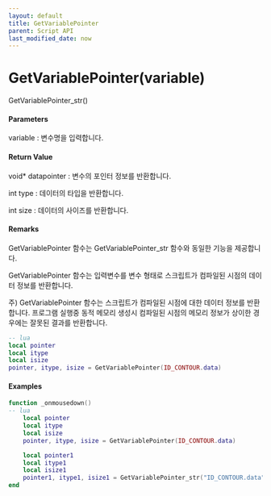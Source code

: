 ```yaml
---
layout: default
title: GetVariablePointer
parent: Script API
last_modified_date: now
---
```

# GetVariablePointer\(variable\)

GetVariablePointer_str\(\)

#### Parameters

variable : 변수명을 입력합니다. 

#### Return Value

void* datapointer : 변수의 포인터 정보를 반환합니다.

int type : 데이터의 타입을 반환합니다.

int size : 데이터의 사이즈를 반환합니다.

#### Remarks

GetVariablePointer 함수는 GetVariablePointer_str 함수와 동일한 기능을 제공합니다.

GetVariablePointer 함수는 입력변수를 변수 형태로 스크립트가 컴파일된 시점의 데이터 정보를 반환합니다.

주) GetVariablePointer 함수는 스크립트가 컴파일된 시점에 대한 데이터 정보를 반환합니다. 프로그램 실행중 동적 메모리 생성시 컴파일된 시점의 메모리 정보가 상이한 경우에는 잘못된 결과를 반환합니다.


```lua
-- lua
local pointer
local itype
local isize
pointer, itype, isize = GetVariablePointer(ID_CONTOUR.data)

```



#### 

#### Examples


```lua
function _onmousedown()
-- lua
    local pointer
    local itype
    local isize
    pointer, itype, isize = GetVariablePointer(ID_CONTOUR.data)

    local pointer1
    local itype1
    local isize1
    pointer1, itype1, isize1 = GetVariablePointer_str("ID_CONTOUR.data")    
end
```




